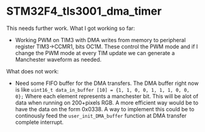 # STM32F4_tls3001_dma_timer

This needs further work. What I got working so far:
*  Working PWM on TIM3 with DMA writes from memory to peripheral register TIM3->CCMR1, bits OC1M. These control the PWM mode and if I change the PWM mode at every TIM update we can generate a Manchester waveform as needed. 

What does not work:
*  Need some FIFO buffer for the DMA transfers. The DMA buffer right now is like 
```uint16_t data_in_buffer [10] = {1, 1, 0, 0, 1, 1, 1, 0, 0, 0};```
Where each element represents a manchester bit. This will be alot of data when running on 200+pixels RGB. A more efficient way would be to have the data on the form 0x0338. A way to implement this could be to continously feed the ``user_init_DMA_buffer`` function at DMA transfer complete interrupt.  
